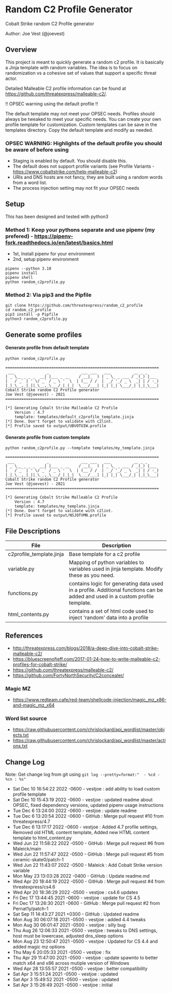 # Random C2 Profile Generator

Cobalt Strike random C2 Profile generator

Author: Joe Vest (@joevest)

## Overview

This project is meant to quickly generate a random c2 profile. It is basically a Jinja template with random variables. The idea is to focus on randomization vs a cohesive set of values that support a specific threat actor.

Detailed Malleable C2 profile information can be found at https://github.com/threatexpress/malleable-c2/. 

!! OPSEC warning using the default profile !!

The default template may not meet your OPSEC needs. Profiles should always be tweaked to meet your specific needs. You can create your own profile template for customization. Custom templates can be save in the templates directory. Copy the default template and modify as needed.

### OPSEC WARNING: Highlights of the default profile you should be aware of before using

- Staging is enabled by default. You should disable this.
- The default does not support profile variants (see Profile Variants - https://www.cobaltstrike.com/help-malleable-c2)
- URIs and DNS hosts are not fancy, they are built using a random words from a word list.
- The process injection setting may not fit your OPSEC needs

## Setup

This has been designed and tested with python3

### Method 1: Keep your pythons separate and use pipenv (my prefered) - https://pipenv-fork.readthedocs.io/en/latest/basics.html

- 1st, Install pipenv for your environment
- 2nd, setup pipenv environment

```
pipenv --python 3.10
pipenv install
pipenv shell
python random_c2profile.py
```

### Method 2: Via pip3 and the Pipfile

```
git clone https://github.com/threatexpress/random_c2_profile
cd random_c2_profile
pip3 install -p Pipfile
python3 random_c2profile.py
```

## Generate some profiles

#### Generate profile from default template

```
python random_c2profile.py

===================================================================
 ___              _              ___ ___   ___          __ _ _     
| _ \__ _ _ _  __| |___ _ __    / __|_  ) | _ \_ _ ___ / _(_) |___ 
|   / _` | ' \/ _` / _ \ '  \  | (__ / /  |  _/ '_/ _ \  _| | / -_)
|_|_\__,_|_||_\__,_\___/_|_|_|  \___/___| |_| |_| \___/_| |_|_\___|
Cobalt Strike random C2 Profile generator
Joe Vest (@joevest) - 2021
===================================================================

[*] Generating Cobalt Strike Malleable C2 Profile
    Version : 4.7
    template: templates/default_c2profile_template.jinja
[*] Done. Don't forget to validate with c2lint. 
[*] Profile saved to output/UBVOTUIW.profile
```

#### Generate profile from custom template

```
python random_c2profile.py --template templates/my_template.jinja

===================================================================
 ___              _              ___ ___   ___          __ _ _     
| _ \__ _ _ _  __| |___ _ __    / __|_  ) | _ \_ _ ___ / _(_) |___ 
|   / _` | ' \/ _` / _ \ '  \  | (__ / /  |  _/ '_/ _ \  _| | / -_)
|_|_\__,_|_||_\__,_\___/_|_|_|  \___/___| |_| |_| \___/_| |_|_\___|
Cobalt Strike random C2 Profile generator
Joe Vest (@joevest) - 2021
===================================================================

[*] Generating Cobalt Strike Malleable C2 Profile
    Version : 4.7
    template: templates/my_template.jinja
[*] Done. Don't forget to validate with c2lint. 
[*] Profile saved to output/NSJOTVMN.profile
```

## File Descriptions

File                     | Description
-------------------------|------------
c2profile_template.jinja | Base template for a c2 profile
variable.py              | Mapping of python variables to variables used in jinja template. Modify these as you need. 
functions.py             | contains logic for generating data used in a profile. Additional functions can be added and used in a custom profile template.
html_contents.py         | contains a set of html code used to inject 'random' data into a profile

## References

- http://threatexpress.com/blogs/2018/a-deep-dive-into-cobalt-strike-malleable-c2/
- https://bluescreenofjeff.com/2017-01-24-how-to-write-malleable-c2-profiles-for-cobalt-strike/
- https://github.com/threatexpress/malleable-c2/
- https://github.com/FortyNorthSecurity/C2concealer/

### Magic MZ

- https://www.redteam.cafe/red-team/shellcode-injection/magic_mz_x86-and-magic_mz_x64

### Word list source

- https://raw.githubusercontent.com/chrislockard/api_wordlist/master/objects.txt
- https://raw.githubusercontent.com/chrislockard/api_wordlist/master/actions.txt

## Change Log

Note: Get change log from git using `git log --pretty=format:"  - %cd - %cn : %s"`
- Sat Dec 10 16:54:22 2022 -0600 - vestjoe : add ability to load custom profile template
- Sat Dec 10 15:43:19 2022 -0600 - vestjoe : updated readme about OPSEC, fixed dependency versions, updated pipenv 
usage instructions
- Tue Dec 6 13:24:00 2022 -0600 - vestjoe : update readme
- Tue Dec 6 13:20:54 2022 -0600 - GitHub : Merge pull request #10 from threatexpress/4.7
- Tue Dec 6 13:17:17 2022 -0600 - vestjoe : Added 4.7 profile settings, Removed old HTML content template, Added new HTML content template to html_content.py
- Wed Jun 22 11:58:22 2022 -0500 - GitHub : Merge pull request #6 from Maleick/main
- Wed Jun 22 11:57:47 2022 -0500 - GitHub : Merge pull request #5 from ceramic-skate0/patch-1
- Wed Jun 22 11:43:07 2022 -0500 - Maleick : Add Cobalt Strike version variable
- Mon May 23 13:03:28 2022 -0400 - GitHub : Update readme.md
- Wed Apr 20 18:44:19 2022 -0500 - GitHub : Merge pull request #4 from threatexpress/cs4.6
- Wed Apr 20 18:36:29 2022 -0500 - vestjoe : cs4.6 updates
- Fri Dec 17 13:44:45 2021 -0600 - vestjoe : update for CS 4.5
- Fri Dec 17 13:26:30 2021 -0600 - GitHub : Merge pull request #2 from Pernat1y/patch-1
- Sat Sep 11 14:43:27 2021 +0300 - GitHub : Updated readme
- Mon Aug 30 06:07:18 2021 -0500 - vestjoe : added 4.4 tweaks
- Mon Aug 30 06:01:47 2021 -0500 - vestjoe : silly bug
- Thu Aug 26 12:06:33 2021 -0500 - vestjoe : tweaks to DNS settings, host must be lowercase, adjusted dns_sleep options
- Mon Aug 23 12:50:47 2021 -0500 - vestjoe : Updated for CS 4.4 and added magic mz options
- Thu May 6 20:05:33 2021 -0500 - vestjoe : fix
- Thu Apr 29 11:47:00 2021 -0500 - vestjoe : update spawnto to better match x64 and x86 across mutiple version of Windows
- Wed Apr 28 13:55:57 2021 -0500 - vestjoe : better compatibility
- Sat Apr 3 15:51:24 2021 -0500 - vestjoe : updated
- Sat Apr 3 15:49:52 2021 -0500 - vestjoe : updated
- Sat Apr 3 15:26:49 2021 -0500 - vestjoe : initial